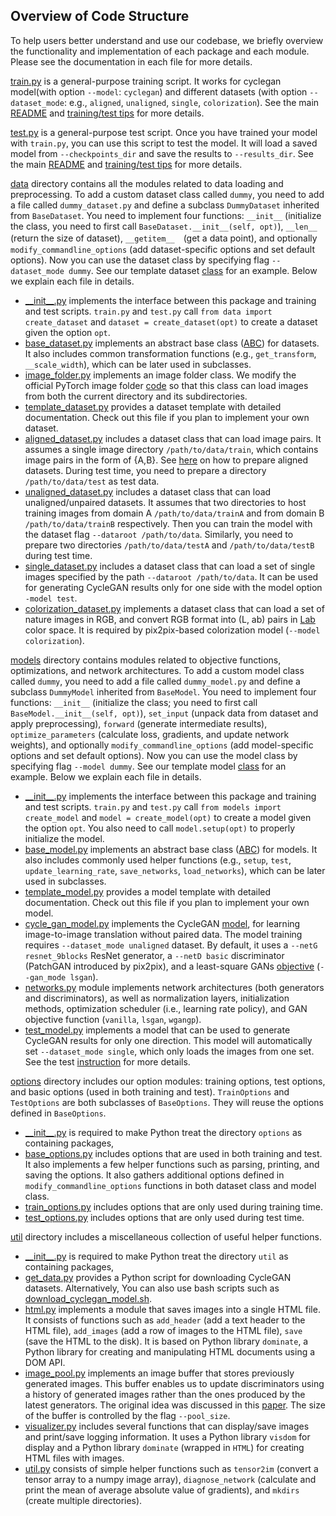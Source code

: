 ## Overview of Code Structure

To help users better understand and use our codebase, we briefly overview the functionality and implementation of each package and each module. Please see the documentation in each file for more details.

[train.py](../train.py) is a general-purpose training script. It works for cyclegan model(with option `--model`:  `cyclegan`) and different datasets (with option `--dataset_mode`: e.g., `aligned`, `unaligned`, `single`, `colorization`). See the main [README](.../README.md) and [training/test  tips](tips.md) for more details.

[test.py](../test.py) is a general-purpose test script. Once you have trained your model with `train.py`, you can use this script to test the model. It will load a saved model from `--checkpoints_dir` and save the results to `--results_dir`. See the main [README](.../README.md) and [training/test tips](tips.md) for more details.

[data](../data) directory contains all the modules related to data loading and preprocessing. To add a custom dataset class called `dummy`, you need to add a file called `dummy_dataset.py` and define a subclass `DummyDataset` inherited from `BaseDataset`. You need to implement four functions: `__init__` (initialize the class, you need to first call `BaseDataset.__init__(self, opt)`), `__len__` (return the size of dataset), `__getitem__`　(get a data point), and optionally `modify_commandline_options` (add dataset-specific options and set default options). Now you can use the dataset class by specifying flag `--dataset_mode dummy`. See our template dataset [class](../data/template_dataset.py) for an example.   Below we explain each file in details.

* [\_\_init\_\_.py](../data/__init__.py) implements the interface between this package and training and test scripts. `train.py` and `test.py` call `from data import create_dataset` and `dataset = create_dataset(opt)` to create a dataset given the option `opt`.
* [base_dataset.py](../data/base_dataset.py) implements an abstract base class ([ABC](https://docs.python.org/3/library/abc.html)) for datasets. It also includes common transformation functions (e.g., `get_transform`, `__scale_width`), which can be later used in subclasses.
* [image_folder.py](../data/image_folder.py) implements an image folder class. We modify the official PyTorch image folder [code](https://github.com/pytorch/vision/blob/master/torchvision/datasets/folder.py) so that this class can load images from both the current directory and its subdirectories.
* [template_dataset.py](../data/template_dataset.py) provides a dataset template with detailed documentation. Check out this file if you plan to implement your own dataset.
* [aligned_dataset.py](../data/aligned_dataset.py) includes a dataset class that can load image pairs. It assumes a single image directory `/path/to/data/train`, which contains image pairs in the form of {A,B}. See [here](https://github.com/junyanz/pytorch-CycleGAN-and-pix2pix/blob/master/docs/tips.md#prepare-your-own-datasets-for-pix2pix) on how to prepare aligned datasets. During test time, you need to prepare a directory `/path/to/data/test` as test data.
* [unaligned_dataset.py](../data/unaligned_dataset.py) includes a dataset class that can load unaligned/unpaired datasets. It assumes that two directories to host training images from domain A `/path/to/data/trainA` and from domain B `/path/to/data/trainB` respectively. Then you can train the model with the dataset flag `--dataroot /path/to/data`. Similarly, you need to prepare two directories `/path/to/data/testA` and `/path/to/data/testB` during test time.
* [single_dataset.py](../data/single_dataset.py) includes a dataset class that can load a set of single images specified by the path `--dataroot /path/to/data`. It can be used for generating CycleGAN results only for one side with the model option `-model test`.
* [colorization_dataset.py](../data/colorization_dataset.py) implements a dataset class that can load a set of nature images in RGB, and convert RGB format into (L, ab) pairs in [Lab](https://en.wikipedia.org/wiki/CIELAB_color_space) color space. It is required by pix2pix-based colorization model (`--model colorization`).

[models](../models) directory contains modules related to objective functions, optimizations, and network architectures. To add a custom model class called `dummy`, you need to add a file called `dummy_model.py` and define a subclass `DummyModel` inherited from `BaseModel`. You need to implement four functions: `__init__` (initialize the class; you need to first call `BaseModel.__init__(self, opt)`), `set_input` (unpack data from dataset and apply preprocessing), `forward` (generate intermediate results), `optimize_parameters` (calculate loss, gradients, and update network weights), and optionally `modify_commandline_options` (add model-specific options and set default options). Now you can use the model class by specifying flag `--model dummy`. See our template model [class](../models/template_model.py) for an example.  Below we explain each file in details.

* [\_\_init\_\_.py](../models/__init__.py)  implements the interface between this package and training and test scripts.  `train.py` and `test.py` call `from models import create_model` and `model = create_model(opt)` to create a model given the option `opt`. You also need to call `model.setup(opt)` to properly initialize the model.
* [base_model.py](../models/base_model.py) implements an abstract base class ([ABC](https://docs.python.org/3/library/abc.html)) for models. It also includes commonly used helper functions (e.g., `setup`, `test`, `update_learning_rate`, `save_networks`, `load_networks`), which can be later used in subclasses.
* [template_model.py](../models/template_model.py) provides a model template with detailed documentation. Check out this file if you plan to implement your own model.
* [cycle_gan_model.py](../models/cycle_gan_model.py) implements the CycleGAN [model](https://junyanz.github.io/CycleGAN/), for learning image-to-image translation  without paired data.  The model training requires `--dataset_mode unaligned` dataset. By default, it uses a `--netG resnet_9blocks` ResNet generator, a `--netD basic` discriminator (PatchGAN  introduced by pix2pix), and a least-square GANs [objective](https://arxiv.org/abs/1611.04076) (`--gan_mode lsgan`).
* [networks.py](../models/networks.py) module implements network architectures (both generators and discriminators), as well as normalization layers, initialization methods, optimization scheduler (i.e., learning rate policy), and GAN objective function (`vanilla`, `lsgan`, `wgangp`).
* [test_model.py](../models/test_model.py) implements a model that can be used to generate CycleGAN results for only one direction. This model will automatically set `--dataset_mode single`, which only loads the images from one set. See the test [instruction](https://github.com/junyanz/pytorch-CycleGAN-and-pix2pix#apply-a-pre-trained-model-cyclegan) for more details.

[options](../options) directory includes our option modules: training options, test options, and basic options (used in both training and test). `TrainOptions` and `TestOptions` are both subclasses of `BaseOptions`. They will reuse the options defined in `BaseOptions`.

* [\_\_init\_\_.py](../options/__init__.py)  is required to make Python treat the directory `options` as containing packages,
* [base_options.py](../options/base_options.py) includes options that are used in both training and test. It also implements a few helper functions such as parsing, printing, and saving the options. It also gathers additional options defined in `modify_commandline_options` functions in both dataset class and model class.
* [train_options.py](../options/train_options.py) includes options that are only used during training time.
* [test_options.py](../options/test_options.py) includes options that are only used during test time.

[util](../util) directory includes a miscellaneous collection of useful helper functions.

* [\_\_init\_\_.py](../util/__init__.py) is required to make Python treat the directory `util` as containing packages,
* [get_data.py](../util/get_data.py) provides a Python script for downloading CycleGAN datasets.  Alternatively, You can also use bash scripts such as [download_cyclegan_model.sh](../scripts/download_cyclegan_model.sh).
* [html.py](../util/html.py) implements a module that saves images into a single HTML file.  It consists of functions such as `add_header` (add a text header to the HTML file), `add_images` (add a row of images to the HTML file), `save` (save the HTML to the disk). It is based on Python library `dominate`, a Python library for creating and manipulating HTML documents using a DOM API.
* [image_pool.py](../util/image_pool.py) implements an image buffer that stores previously generated images. This buffer enables us to update discriminators using a history of generated images rather than the ones produced by the latest generators. The original idea was discussed in this [paper](http://openaccess.thecvf.com/content_cvpr_2017/papers/Shrivastava_Learning_From_Simulated_CVPR_2017_paper.pdf). The size of the buffer is controlled by the flag `--pool_size`.
* [visualizer.py](../util/visualizer.py) includes several functions that can display/save images and print/save logging information. It uses a Python library `visdom` for display and a Python library `dominate` (wrapped in `HTML`) for creating HTML files with images.
* [util.py](../util/util.py) consists of simple helper functions such as `tensor2im` (convert a tensor array to a numpy image array), `diagnose_network` (calculate and print the mean of average absolute value of gradients), and `mkdirs` (create multiple directories).
